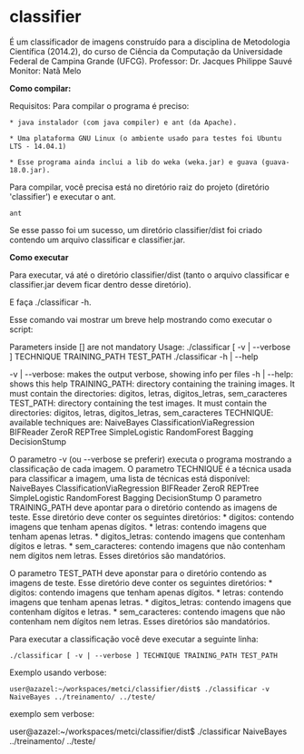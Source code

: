 classifier
====================

É um classificador de imagens construído para a disciplina de Metodologia Científica (2014.2), do curso de Ciência da Computação da Universidade Federal de Campina Grande (UFCG).
	Professor: Dr. Jacques Philippe Sauvé
	Monitor: Natã Melo

**Como compilar:**

Requisitos:
Para compilar o programa é preciso:

	* java instalador (com java compiler) e ant (da Apache).

	* Uma plataforma GNU Linux (o ambiente usado para testes foi Ubuntu LTS - 14.04.1)

	* Esse programa ainda inclui a lib do weka (weka.jar) e guava (guava-18.0.jar).

Para compilar, você precisa está no diretório raiz do projeto (diretório 'classifier') e executar o ant.

	ant

Se esse passo foi um sucesso, um diretório classifier/dist foi criado contendo um arquivo classificar e classifier.jar.


**Como executar**

Para executar, vá até o diretório classifier/dist (tanto o arquivo classificar e classifier.jar devem ficar dentro desse diretório).

E faça ./classificar -h.

Esse comando vai mostrar um breve help mostrando como executar o script:

Parameters inside [] are not mandatory
Usage: ./classificar [ -v | --verbose ] TECHNIQUE TRAINING_PATH TEST_PATH
	./classificar -h | --help

-v | --verbose: makes the output verbose, showing info per files
-h | --help: shows this help
TRAINING_PATH: directory containing the training images. It must contain the directories: digitos, letras, digitos_letras, sem_caracteres
TEST_PATH: directory containing the test images. It must contain the directories: digitos, letras, digitos_letras, sem_caracteres
TECHNIQUE: available techniques are:
	NaiveBayes
	ClassificationViaRegression
	BIFReader
	ZeroR
	REPTree
	SimpleLogistic
	RandomForest
	Bagging
	DecisionStump

O parametro -v (ou --verbose se preferir) executa o programa mostrando a classificação de cada imagem.
O parametro TECHNIQUE é a técnica usada para classificar a imagem, uma lista de técnicas está disponível:
	NaiveBayes
	ClassificationViaRegression
	BIFReader
	ZeroR
	REPTree
	SimpleLogistic
	RandomForest
	Bagging
	DecisionStump
O parametro TRAINING_PATH deve apontar para o diretório contendo as imagens de teste. Esse diretório deve conter os seguintes diretórios:
	* digitos: contendo imagens que tenham apenas dígitos.
	* letras: contendo imagens que tenham apenas letras.
	* digitos_letras: contendo imagens que contenham dígitos e letras.
	* sem_caracteres: contendo imagens que não contenham nem dígitos nem letras.
Esses diretórios são mandatórios.

O parametro TEST_PATH deve aponstar para o diretório contendo as imagens de teste. Esse diretório deve conter os seguintes diretórios:
	* digitos: contendo imagens que tenham apenas dígitos.
	* letras: contendo imagens que tenham apenas letras.
	* digitos_letras: contendo imagens que contenham dígitos e letras.
	* sem_caracteres: contendo imagens que não contenham nem dígitos nem letras.
Esses diretórios são mandatórios.

Para executar a classificação você deve executar a seguinte linha:

	./classificar [ -v | --verbose ] TECHNIQUE TRAINING_PATH TEST_PATH

Exemplo usando verbose:

	user@azazel:~/workspaces/metci/classifier/dist$ ./classificar -v NaiveBayes ../treinamento/ ../teste/

exemplo sem verbose:

 user@azazel:~/workspaces/metci/classifier/dist$ ./classificar NaiveBayes ../treinamento/ ../teste/
